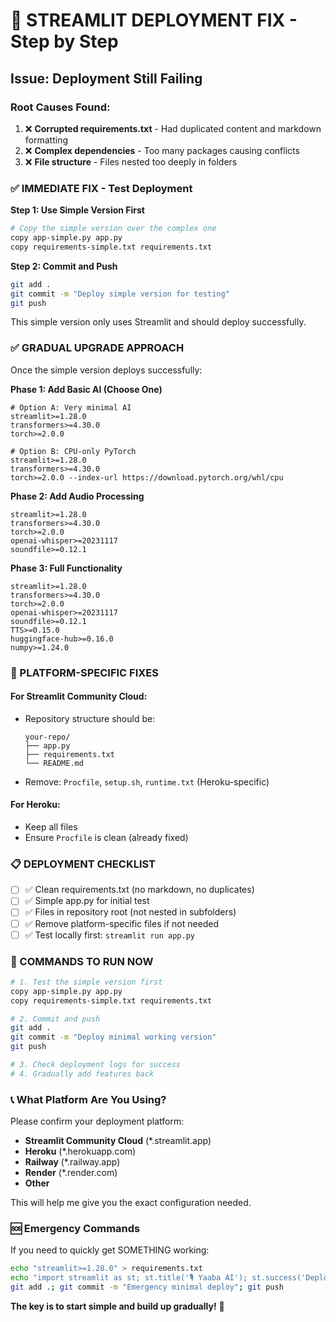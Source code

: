 # 🚨 STREAMLIT DEPLOYMENT FIX - Step by Step

## Issue: Deployment Still Failing

### Root Causes Found:
1. ❌ **Corrupted requirements.txt** - Had duplicated content and markdown formatting
2. ❌ **Complex dependencies** - Too many packages causing conflicts
3. ❌ **File structure** - Files nested too deeply in folders

### ✅ IMMEDIATE FIX - Test Deployment

**Step 1: Use Simple Version First**
```bash
# Copy the simple version over the complex one
copy app-simple.py app.py
copy requirements-simple.txt requirements.txt
```

**Step 2: Commit and Push**
```bash
git add .
git commit -m "Deploy simple version for testing"
git push
```

This simple version only uses Streamlit and should deploy successfully.

### ✅ GRADUAL UPGRADE APPROACH

Once the simple version deploys successfully:

**Phase 1: Add Basic AI (Choose One)**
```
# Option A: Very minimal AI
streamlit>=1.28.0
transformers>=4.30.0
torch>=2.0.0

# Option B: CPU-only PyTorch
streamlit>=1.28.0
transformers>=4.30.0
torch>=2.0.0 --index-url https://download.pytorch.org/whl/cpu
```

**Phase 2: Add Audio Processing**
```
streamlit>=1.28.0
transformers>=4.30.0
torch>=2.0.0
openai-whisper>=20231117
soundfile>=0.12.1
```

**Phase 3: Full Functionality**
```
streamlit>=1.28.0
transformers>=4.30.0
torch>=2.0.0
openai-whisper>=20231117
soundfile>=0.12.1
TTS>=0.15.0
huggingface-hub>=0.16.0
numpy>=1.24.0
```

### 🔧 PLATFORM-SPECIFIC FIXES

#### For Streamlit Community Cloud:
- Repository structure should be:
  ```
  your-repo/
  ├── app.py
  ├── requirements.txt
  └── README.md
  ```
- Remove: `Procfile`, `setup.sh`, `runtime.txt` (Heroku-specific)

#### For Heroku:
- Keep all files
- Ensure `Procfile` is clean (already fixed)

### 📋 DEPLOYMENT CHECKLIST

- [ ] ✅ Clean requirements.txt (no markdown, no duplicates)
- [ ] ✅ Simple app.py for initial test
- [ ] ✅ Files in repository root (not nested in subfolders)
- [ ] ✅ Remove platform-specific files if not needed
- [ ] ✅ Test locally first: `streamlit run app.py`

### 🚀 COMMANDS TO RUN NOW

```bash
# 1. Test the simple version first
copy app-simple.py app.py
copy requirements-simple.txt requirements.txt

# 2. Commit and push
git add .
git commit -m "Deploy minimal working version"
git push

# 3. Check deployment logs for success
# 4. Gradually add features back
```

### 📞 What Platform Are You Using?

Please confirm your deployment platform:
- **Streamlit Community Cloud** (*.streamlit.app)
- **Heroku** (*.herokuapp.com)  
- **Railway** (*.railway.app)
- **Render** (*.render.com)
- **Other**

This will help me give you the exact configuration needed.

### 🆘 Emergency Commands

If you need to quickly get SOMETHING working:

```bash
echo "streamlit>=1.28.0" > requirements.txt
echo "import streamlit as st; st.title('🎙 Yaaba AI'); st.success('Deployment works!')" > app.py
git add .; git commit -m "Emergency minimal deploy"; git push
```

**The key is to start simple and build up gradually!** 🎯